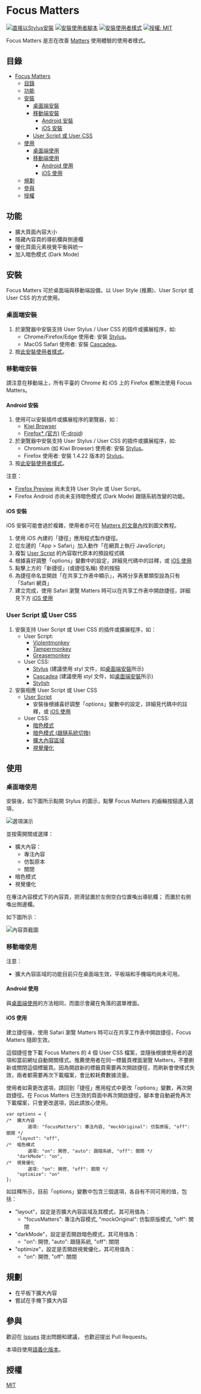 # Focus Matters

[![直接以Stylus安裝](https://img.shields.io/static/v1?label=Install%20directly%20with&message=Stylus&color=00adad&style=flat-square)](https://raw.githubusercontent.com/Small-Ku/focus-matters/master/focus-matters.user.styl)
[![安裝使用者腳本](https://img.shields.io/static/v1?label=Install&message=User%20Script&color=00adad&style=flat-square)](https://raw.githubusercontent.com/Small-Ku/focus-matters/master/focus-matters.user.js)
[![安裝使用者樣式](https://img.shields.io/static/v1?label=Install&message=User%20CSS&color=00adad&style=flat-square)](#user-script-或-user-css)
[![授權: MIT](https://img.shields.io/static/v1?label=License&message=MIT&color=yellow&style=flat-square)](https://opensource.org/licenses/MIT)

Focus Matters 是志在改善 [Matters](https://matters.news/) 使用體驗的使用者樣式。

## 目錄

- [Focus Matters](#focus-matters)
  - [目錄](#目錄)
  - [功能](#功能)
  - [安裝](#安裝)
    - [桌面端安裝](#桌面端安裝)
    - [移動端安裝](#移動端安裝)
      - [Android 安裝](#android-安裝)
      - [iOS 安裝](#ios-安裝)
    - [User Script 或 User CSS](#user-script-或-user-css)
  - [使用](#使用)
    - [桌面端使用](#桌面端使用)
    - [移動端使用](#移動端使用)
      - [Android 使用](#android-使用)
      - [iOS 使用](#ios-使用)
  - [規劃](#規劃)
  - [參與](#參與)
  - [授權](#授權)

## 功能

- 擴大頁面內容大小
- 隱藏內容頁的導航欄與側邊欄
- 優化頁面元素視覺平衡與統一
- 加入暗色模式 (Dark Mode)

## 安裝

Focus Matters 可於桌面端與移動端設備，以 User Style (推薦)、User Script 或 User CSS 的方式使用。

### 桌面端安裝

1. 於瀏覽器中安裝支持 User Stylus / User CSS 的插件或擴展程序，如:
   - Chrome/Firefox/Edge 使用者: 安裝 [Stylus](https://github.com/openstyles/stylus)。
   - MacOS Safari 使用者: 安裝 [Cascadea](https://cascadea.app/)。
2. 按[此安裝使用者樣式](https://raw.githubusercontent.com/Small-Ku/focus-matters/master/focus-matters.user.styl)。

### 移動端安裝

請注意在移動端上，所有平臺的 Chrome 和 iOS 上的 Firefox 都無法使用 Focus Matters。

#### Android 安裝

1. 使用可以安裝插件或擴展程序的瀏覽器，如：
   - [Kiwi Browser](https://github.com/kiwibrowser/src)
   - [Firefox* (官方)](https://www.mozilla.org/en-US/firefox/mobile/) ([F-droid](https://gitlab.com/rfc2822/fdroid-firefox))
2. 於瀏覽器中安裝支持 User Stylus / User CSS 的插件或擴展程序，如:
   - Chromium (如 Kiwi Browser) 使用者: 安裝 [Stylus](https://github.com/openstyles/stylus)。
   - Firefox 使用者: 安裝 1.4.22 版本的 [Stylus](https://addons.mozilla.org/zh-TW/firefox/addon/styl-us/versions/)。
3. 按[此安裝使用者樣式](https://raw.githubusercontent.com/Small-Ku/focus-matters/master/focus-matters.user.styl)。

注意：

- [Firefox Preview](https://github.com/mozilla-mobile/fenix) 尚未支持 User Style 或 User Script。
- Firefox Android 亦尚未支持暗色模式 (Dark Mode) 跟隨系統改變的功能。

#### iOS 安裝

iOS 安裝可能會過於複雜，使用者亦可在 [Matters 的文章內](https://matters.news/@Small_Ku/%E4%BE%86%E7%B5%A6%E5%85%A8%E5%B9%B3%E8%87%BA-matters-%E4%B8%8A-dark-mode-%E9%82%84%E6%9C%89%E6%BB%BF%E4%B8%80%E9%BB%9E%E7%9A%84-desktop-%E7%89%88%E9%9D%A2-bafyreibwclnznps4tyrtiryu622ygzt6qmtz6mb2ujjkfkhzzbkzhib5se)找到圖文教程。

1. 使用 iOS 內建的「捷徑」應用程式製作捷徑。
2. 從左邊的「App > Safari」加入動作「在網頁上執行 JavaScript」
3. 複製 [User Script](focus-matters.user.js) 的內容取代原本的預設程式碼
4. 根據喜好調整「options」變數中的設定，詳細見代碼中的註釋，或 [iOS 使用](#ios-使用)
5. 點擊上方的「新捷徑」(或捷徑名稱) 旁的按鈕
6. 為捷徑命名並開啟「在共享工作表中顯示」，再將分享表單類型設為只有「Safari 網頁」
7. 建立完成，使用 Safari 瀏覽 Matters 時可以在共享工作表中開啟捷徑，詳細見下方 [iOS 使用](#ios-使用)

### User Script 或 User CSS

1. 安裝支持 User Script 或 User CSS 的插件或擴展程序，如：
   - User Script:
     - [Violentmonkey](https://violentmonkey.github.io/)
     - [Tampermonkey](https://www.tampermonkey.net/)
     - [Greasemonkey](https://www.greasespot.net/)
   - User CSS:
     - [Stylus](https://github.com/openstyles/stylus) (建議使用 styl 文件，如[桌面端安裝](#桌面端安裝)所示)
     - [Cascadea](https://cascadea.app/) (建議使用 styl 文件，如[桌面端安裝](#桌面端安裝)所示)
     - [Stylish](https://userstyles.org)
2. 安裝相應 User Script 或 User CSS
   - [User Script](focus-matters.user.js)
     - 安裝後根據喜好調整「options」變數中的設定，詳細見代碼中的註釋，或 [iOS 使用](#ios-使用)
   - User CSS:
     - [暗色模式](focus-matters.dark.user.css)
     - [暗色模式 (跟隨系統切換)](focus-matters.dark.auto.user.css)
     - [擴大內容區域](focus-matters.layout.user.css)
     - [視覺優化](focus-matters.optimize.user.css)

## 使用

### 桌面端使用

安裝後，如下圖所示點開 Stylus 的圖示，點擊 Focus Matters 的齒輪按鈕進入選項，

![選項演示](https://i.imgur.com/cTjZDQJ.gif)

並按需開關或選擇：

- 擴大內容：
  - 專注內容
  - 仿製原本
  - 關閉
- 暗色模式
- 視覺優化

在專注內容模式下的內容頁，把滑鼠置於左側空白位置喚出導航欄；
而置於右側喚出側邊欄。

如下圖所示：

![內容頁截圖](https://i.imgur.com/6IHWtiV.gif)

### 移動端使用

注意：

- 擴大內容區域的功能目前只在桌面端生效，平板端和手機端均尚未可用。

#### Android 使用

與[桌面端使用](#桌面端使用)的方法相同，而圖示會藏在角落的選單裡面。

#### iOS 使用

建立捷徑後，使用 Safari 瀏覽 Matters 時可以在共享工作表中開啟捷徑，Focus Matters 隨即生效。

這個捷徑會下載 Focus Matters 的 4 個 User CSS 檔案，並隨後根據使用者的選項和當前網址自動開關樣式。推薦使用者在同一標籤頁裡面瀏覽 Matters，不要刷新或關閉這個標籤頁。因為開啟新的標籤頁需要再次開啟捷徑，而刷新會使樣式失效，兩者都需要再次下載檔案，會比較耗費數據流量。

使用者如需更改選項，請回到「捷徑」應用程式中更改「options」變數，再次開啟捷徑。在 Focus Matters 已生效的頁面中再次開啟捷徑，腳本會自動避免再次下載檔案，只會更改選項，因此請放心使用。

    var options = {
    /*  擴大內容
            選項: "focusMatters": 專注內容, "mockOriginal": 仿製原版, "off": 關閉 */
        "layout": "off",
    /*  暗色模式
            選項: "on": 開啓, "auto": 跟隨系統, "off": 關閉 */
        "darkMode": "on",
    /*  視覺優化
            選項: "on": 開啓, "off": 關閉 */
        "optimize": "on"
    };

如註釋所示，目前「options」變數中包含三個選項，各自有不同可用的值，包括：

- "layout"，設定是否擴大內容區域及其模式，其可用值為：
  - "focusMatters": 專注內容模式, "mockOriginal": 仿製原版模式, "off": 關閉
- "darkMode"，設定是否開啟暗色模式，其可用值為：
  - "on": 開啓, "auto": 跟隨系統, "off": 關閉
- "optimize"，設定是否開啟視覺優化，其可用值為：
  - "on": 開啓, "off": 關閉

## 規劃

- 在平板下擴大內容
- 嘗試在手機下擴大內容

## 參與

歡迎在 [Issues](https://github.com/Samll_Ku/focus-matters/issues) 提出問題和建議，
也歡迎提出 Pull Requests。

本項目使用[語義化版本](https://semver.org/)。

## 授權

[MIT](https://opensource.org/licenses/MIT)

[i1]: https://github.com/Samll_Ku/focus-matters/issues/1